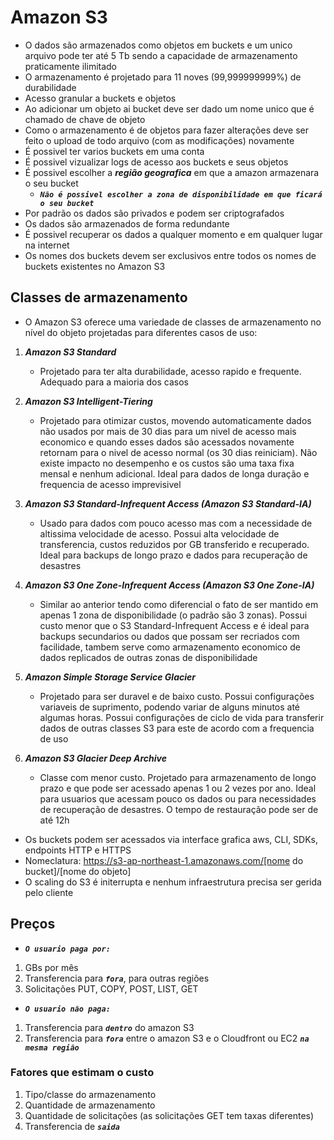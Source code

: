 # **Amazon S3**

- O dados são armazenados como objetos em buckets e um unico arquivo pode ter até 5 Tb sendo a capacidade de armazenamento praticamente ilimitado
- O armazenamento é projetado para 11 noves (99,999999999%) de durabilidade
- Acesso granular a buckets e objetos
- Ao adicionar um objeto ai bucket deve ser dado um nome unico que é chamado de chave de objeto
- Como o armazenamento é de objetos para fazer alterações deve ser feito o upload de todo arquivo (com as modificações) novamente
- É possivel ter varios buckets em uma conta
- É possivel vizualizar logs de acesso aos buckets e seus objetos
- É possivel escolher a **_região geografica_** em que a amazon armazenara o seu bucket
  - **_`Não é possivel escolher a zona de disponibilidade em que ficará o seu bucket`_**
- Por padrão os dados são privados e podem ser criptografados
- Os dados são armazenados de forma redundante
- É possivel recuperar os dados a qualquer momento e em qualquer lugar na internet
- Os nomes dos buckets devem ser exclusivos entre todos os nomes de buckets existentes no Amazon S3

## **Classes de armazenamento**

- O Amazon S3 oferece uma variedade de classes de armazenamento no nível do objeto projetadas para diferentes casos de uso:

1. **_Amazon S3 Standard_**

   - Projetado para ter alta durabilidade, acesso rapido e frequente. Adequado para a maioria dos casos

2. **_Amazon S3 Intelligent-Tiering_**

   - Projetado para otimizar custos, movendo automaticamente dados não usados por mais de 30 dias para um nivel de acesso mais economico e quando esses dados são acessados novamente retornam para o nivel de acesso normal (os 30 dias reiniciam). Não existe impacto no desempenho e os custos são uma taxa fixa mensal e nenhum adicional. Ideal para dados de longa duração e frequencia de acesso imprevisivel

3. **_Amazon S3 Standard-Infrequent Access (Amazon S3 Standard-IA)_**

   - Usado para dados com pouco acesso mas com a necessidade de altissima velocidade de acesso. Possui alta velocidade de transferencia, custos reduzidos por GB transferido e recuperado. Ideal para backups de longo prazo e dados para recuperação de desastres

4. **_Amazon S3 One Zone-Infrequent Access (Amazon S3 One Zone-IA)_**

   - Similar ao anterior tendo como diferencial o fato de ser mantido em apenas 1 zona de disponibilidade (o padrão são 3 zonas). Possui custo menor que o S3 Standard-Infrequent Access e é ideal para backups secundarios ou dados que possam ser recriados com facilidade, tambem serve como armazenamento economico de dados replicados de outras zonas de disponibilidade

5. **_Amazon Simple Storage Service Glacier_**
   - Projetado para ser duravel e de baixo custo. Possui configurações variaveis de suprimento, podendo variar de alguns minutos até algumas horas. Possui configurações de ciclo de vida para transferir dados de outras classes S3 para este de acordo com a frequencia de uso
6. **_Amazon S3 Glacier Deep Archive_**
   - Classe com menor custo. Projetado para armazenamento de longo prazo e que pode ser acessado apenas 1 ou 2 vezes por ano. Ideal para usuarios que acessam pouco os dados ou para necessidades de recuperação de desastres. O tempo de restauração pode ser de até 12h

- Os buckets podem ser acessados via interface grafica aws, CLI, SDKs, endpoints HTTP e HTTPS
- Nomeclatura: https://s3-ap-northeast-1.amazonaws.com/[nome do bucket]/[nome do objeto]
- O scaling do S3 é initerrupta e nenhum infraestrutura precisa ser gerida pelo cliente

## **Preços**

- **_`O usuario paga por:`_**

1. GBs por mês
2. Transferencia para **_`fora`_**, para outras regiões
3. Solicitações PUT, COPY, POST, LIST, GET

- **_`O usuario não paga:`_**

1. Transferencia para **_`dentro`_** do amazon S3
2. Transferencia para **_`fora`_** entre o amazon S3 e o Cloudfront ou EC2 **_`na mesma região`_**

### **Fatores que estimam o custo**

1. Tipo/classe do armazenamento
2. Quantidade de armazenamento
3. Quantidade de solicitações (as solicitações GET tem taxas diferentes)
4. Transferencia de **_`saida`_**

